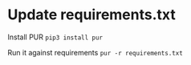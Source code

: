 # Update requirements.txt

Install PUR
`pip3 install pur`

Run it against requirements
`pur -r requirements.txt`
